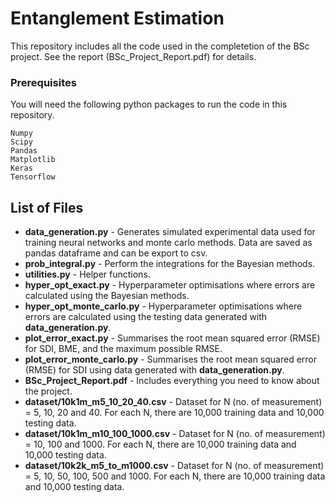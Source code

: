 # Entanglement Estimation 
This repository includes all the code used in the completetion of the BSc project.  See the report (BSc_Project_Report.pdf) for details.

### Prerequisites
You will need the following python packages to run the code in this repository.
```
Numpy
Scipy
Pandas 
Matplotlib
Keras
Tensorflow
```

## List of Files 
* __data_generation.py__ - Generates simulated experimental data used for training neural networks and monte carlo methods. Data are saved as pandas dataframe and can be export to csv. 
* __prob_integral.py__ - Perform the integrations for the Bayesian methods. 
* __utilities.py__ - Helper functions.
* __hyper_opt_exact.py__ - Hyperparameter optimisations where errors are calculated using the Bayesian methods.
* __hyper_opt_monte_carlo.py__ - Hyperparameter optimisations where errors are calculated using the testing data generated with __data_generation.py__. 
* __plot_error_exact.py__ - Summarises the root mean squared error (RMSE) for SDI, BME, and the maximum possible RMSE.
* __plot_error_monte_carlo.py__ - Summarises the root mean squared error (RMSE) for SDI using data generated with __data_generation.py__. 
* __BSc_Project_Report.pdf__ - Includes everything you need to know about the project. 
* __dataset/10k1m_m5_10_20_40.csv__ - Dataset for N (no. of measurement) = 5, 10, 20 and 40. For each N, there are 10,000 training data and 10,000 testing data. 
* __dataset/10k1m_m10_100_1000.csv__ - Dataset for N (no. of measurement) = 10, 100 and 1000. For each N, there are 10,000 training data and 10,000 testing data. 
* __dataset/10k2k_m5_to_m1000.csv__ - Dataset for N (no. of measurement) = 5, 10, 50, 100, 500 and 1000. For each N, there are 10,000 training data and 10,000 testing data. 